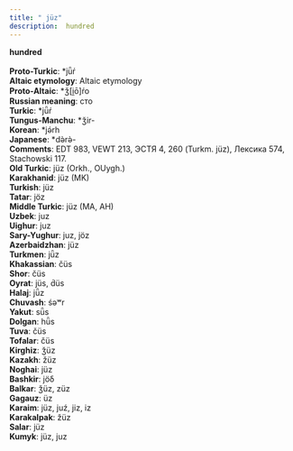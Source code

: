 ```yaml
---
title: " jüz"
description:  hundred
---
```

<strong> hundred</strong><br><br>
<strong>Proto-Turkic</strong>:  *jǖŕ<br>
<strong>Altaic etymology</strong>:  Altaic etymology<br>
<strong> Proto-Altaic</strong>:  *ǯ[i̯ō]ŕo<br>
<strong>Russian meaning</strong>:  сто<br>
<strong>Turkic</strong>:  *jǖŕ<br>
<strong>Tungus-Manchu</strong>:  *ǯir-<br>
<strong>Korean</strong>:  *jǝ́rh<br>
<strong>Japanese</strong>:  *dǝ̀rǝ̀-<br>
<strong>Comments</strong>:  EDT 983, VEWT 213, ЭСТЯ 4, 260 (Turkm. jüz), Лексика 574, Stachowski 117.<br>
<strong>Old Turkic</strong>:  jüz (Orkh., OUygh.)<br>
<strong>Karakhanid</strong>:  jüz (MK)<br>
<strong>Turkish</strong>:  jüz<br>
<strong>Tatar</strong>:  jöz<br>
<strong>Middle Turkic</strong>:  jüz (MA, AH)<br>
<strong>Uzbek</strong>:  juz<br>
<strong>Uighur</strong>:  juz<br>
<strong>Sary-Yughur</strong>:  juz, jöz<br>
<strong>Azerbaidzhan</strong>:  jüz<br>
<strong>Turkmen</strong>:  jǖz<br>
<strong>Khakassian</strong>:  čüs<br>
<strong>Shor</strong>:  čüs<br>
<strong>Oyrat</strong>:  jüs, d́üs<br>
<strong>Halaj</strong>:  jǖz<br>
<strong>Chuvash</strong>:  śǝʷr<br>
<strong>Yakut</strong>:  sǖs<br>
<strong>Dolgan</strong>:  hǖs<br>
<strong>Tuva</strong>:  čüs<br>
<strong>Tofalar</strong>:  čüs<br>
<strong>Kirghiz</strong>:  ǯüz<br>
<strong>Kazakh</strong>:  žüz<br>
<strong>Noghai</strong>:  jüz<br>
<strong>Bashkir</strong>:  jöδ<br>
<strong>Balkar</strong>:  ǯüz, züz<br>
<strong>Gagauz</strong>:  üz<br>
<strong>Karaim</strong>:  jüz, juź, jiz, iz<br>
<strong>Karakalpak</strong>:  žüz<br>
<strong>Salar</strong>:  jüz<br>
<strong>Kumyk</strong>:  jüz, juz<br>


